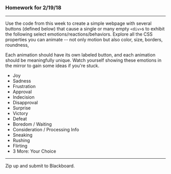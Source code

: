### Homework for 2/19/18

---

Use the code from this week to create a simple webpage with several buttons (defined below) that cause a single or many empty `<div>`s to exhibit the following select emotions/reactions/behaviors. Explore all the CSS properties you can animate -- not only motion but also color, size, borders, roundness, 

Each animation should have its own labeled button, and each animation should be meaningfully unique. Watch yourself showing these emotions in the mirror to gain some ideas if you're stuck.

- Joy
- Sadness
- Frustration
- Approval
- Indecision
- Disapproval
- Surprise
- Victory
- Defeat
- Boredom / Waiting
- Consideration / Processing Info
- Sneaking 
- Rushing
- Flirting
- 3 More: Your Choice 

-----

Zip up and submit to Blackboard.
